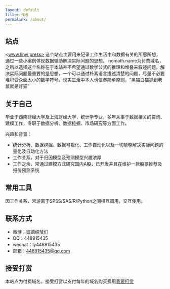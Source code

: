 ```yaml
---
layout: default
title: 作者
permalink: /about/
---
```

## 站点 ##
<www.linyi.press> 这个站点主要用来记录工作生活中和数据有关的所思所想，通过一些小案例体现数据辅助解决实际问题的思想。 nomath.name为付费域名，之所以选择这个名称在于本站并不希望通过数学公式的推理和堆叠来叙述问题。解决实际问题最重要的是思想，一个可以通过朴素语言描述清楚的问题，尽量不必要堆积受众面太小的数学符号。现实生活中本人也信奉简单原则，“黑猫白猫抓到老鼠就是好猫”

## 关于自己 ##
毕业于西南财经大学及上海财经大学，统计学专业，多年从事于数据相关的咨询、建模工作，专职于数据分析、数据挖掘、市场研究等方面工作。

兴趣和背景：

- 统计分析、数据挖掘、数据可视化、工作自动化以及一切能够解决实际问题的量化及自动化方法
- 工作关系，对于归因模型及预测模型兴趣浓厚
- 工作之余，常通过建模方式研究国内A股，已开发并且在维护一款股票推荐及报价预测系统

## 常用工具 ##

因工作关系，常游离于SPSS/SAS/R/Python之间相互调用，交互使用。 

## 联系方式 ##

- 微博：[彼德纯爷们](http://weibo.com/2100953575 "彼德纯爷们")
- QQ：448915435
- wechat：ly448915435
- 邮箱：[448915435@qq.com](448915435@qq.com "448915435@qq.com")

## 接受打赏 ##

本站点为付费域名，接受打赏以支付每年的域名购买费用<a href="http://www.dashangcloud.com/sh/878938" target="_blank">我要打赏</a>

<br>